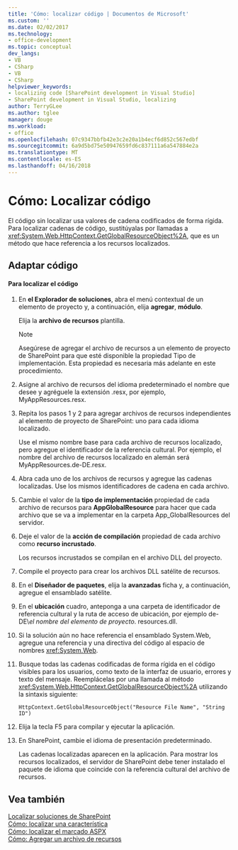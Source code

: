 ```yaml
---
title: 'Cómo: localizar código | Documentos de Microsoft'
ms.custom: ''
ms.date: 02/02/2017
ms.technology:
- office-development
ms.topic: conceptual
dev_langs:
- VB
- CSharp
- VB
- CSharp
helpviewer_keywords:
- localizing code [SharePoint development in Visual Studio]
- SharePoint development in Visual Studio, localizing
author: TerryGLee
ms.author: tglee
manager: douge
ms.workload:
- office
ms.openlocfilehash: 07c9347bbfb42e3c2e20a1b4ecf6d852c567edbf
ms.sourcegitcommit: 6a9d5bd75e50947659fd6c837111a6a547884e2a
ms.translationtype: MT
ms.contentlocale: es-ES
ms.lasthandoff: 04/16/2018
---
```

# <a name="how-to-localize-code"></a>Cómo: Localizar código
  El código sin localizar usa valores de cadena codificados de forma rígida. Para localizar cadenas de código, sustitúyalas por llamadas a <xref:System.Web.HttpContext.GetGlobalResourceObject%2A>, que es un método que hace referencia a los recursos localizados.  
  
## <a name="localizing-code"></a>Adaptar código  
  
#### <a name="to-localize-code"></a>Para localizar el código  
  
1.  En **el Explorador de soluciones**, abra el menú contextual de un elemento de proyecto y, a continuación, elija **agregar**, **módulo**.  
  
     Elija la **archivo de recursos** plantilla.  
  
    > [!NOTE]  
    >  Asegúrese de agregar el archivo de recursos a un elemento de proyecto de SharePoint para que esté disponible la propiedad Tipo de implementación. Esta propiedad es necesaria más adelante en este procedimiento.  
  
2.  Asigne al archivo de recursos del idioma predeterminado el nombre que desee y agréguele la extensión .resx, por ejemplo, MyAppResources.resx.  
  
3.  Repita los pasos 1 y 2 para agregar archivos de recursos independientes al elemento de proyecto de SharePoint: uno para cada idioma localizado.  
  
     Use el mismo nombre base para cada archivo de recursos localizado, pero agregue el identificador de la referencia cultural. Por ejemplo, el nombre del archivo de recursos localizado en alemán será MyAppResources.de-DE.resx.  
  
4.  Abra cada uno de los archivos de recursos y agregue las cadenas localizadas. Use los mismos identificadores de cadena en cada archivo.  
  
5.  Cambie el valor de la **tipo de implementación** propiedad de cada archivo de recursos para **AppGlobalResource** para hacer que cada archivo que se va a implementar en la carpeta App_GlobalResources del servidor.  
  
6.  Deje el valor de la **acción de compilación** propiedad de cada archivo como **recurso incrustado**.  
  
     Los recursos incrustados se compilan en el archivo DLL del proyecto.  
  
7.  Compile el proyecto para crear los archivos DLL satélite de recursos.  
  
8.  En el **Diseñador de paquetes**, elija la **avanzadas** ficha y, a continuación, agregue el ensamblado satélite.  
  
9. En el **ubicación** cuadro, anteponga a una carpeta de identificador de referencia cultural y la ruta de acceso de ubicación, por ejemplo de-DE\\*el nombre del elemento de proyecto*. resources.dll.  
  
10. Si la solución aún no hace referencia el ensamblado System.Web, agregue una referencia y una directiva del código al espacio de nombres <xref:System.Web>.  
  
11. Busque todas las cadenas codificadas de forma rígida en el código visibles para los usuarios, como texto de la interfaz de usuario, errores y texto del mensaje. Reemplácelas por una llamada al método <xref:System.Web.HttpContext.GetGlobalResourceObject%2A> utilizando la sintaxis siguiente:  
  
    ```  
    HttpContext.GetGlobalResourceObject("Resource File Name", "String ID")  
    ```  
  
12. Elija la tecla F5 para compilar y ejecutar la aplicación.  
  
13. En SharePoint, cambie el idioma de presentación predeterminado.  
  
     Las cadenas localizadas aparecen en la aplicación. Para mostrar los recursos localizados, el servidor de SharePoint debe tener instalado el paquete de idioma que coincide con la referencia cultural del archivo de recursos.  
  
## <a name="see-also"></a>Vea también  
 [Localizar soluciones de SharePoint](../sharepoint/localizing-sharepoint-solutions.md)   
 [Cómo: localizar una característica](../sharepoint/how-to-localize-a-feature.md)   
 [Cómo: localizar el marcado ASPX](../sharepoint/how-to-localize-aspx-markup.md)   
 [Cómo: Agregar un archivo de recursos](../sharepoint/how-to-add-a-resource-file.md)  
  
  